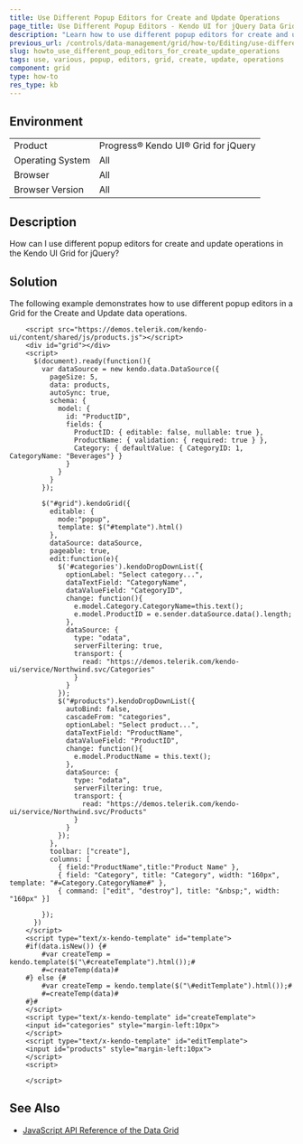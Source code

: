 ```yaml
---
title: Use Different Popup Editors for Create and Update Operations
page_title: Use Different Popup Editors - Kendo UI for jQuery Data Grid
description: "Learn how to use different popup editors for create and update operations in the Kendo UI Grid for jQuery."
previous_url: /controls/data-management/grid/how-to/Editing/use-different-popup-editor-for-create-update
slug: howto_use_different_poup_editors_for_create_update_operations
tags: use, various, popup, editors, grid, create, update, operations
component: grid
type: how-to
res_type: kb
---
```


## Environment

<table>
 <tr>
  <td>Product</td>
  <td>Progress® Kendo UI® Grid for jQuery</td> 
 </tr>
 <tr>
  <td>Operating System</td>
  <td>All</td>
 </tr>
 <tr>
  <td>Browser</td>
  <td>All</td>
 </tr>
 <tr>
  <td>Browser Version</td>
  <td>All</td>
 </tr>
</table>

## Description

How can I use different popup editors for create and update operations in the Kendo UI Grid for jQuery?

## Solution

The following example demonstrates how to use different popup editors in a Grid for the Create and Update data operations.

```dojo
    <script src="https://demos.telerik.com/kendo-ui/content/shared/js/products.js"></script>
    <div id="grid"></div>
    <script>
      $(document).ready(function(){
        var dataSource = new kendo.data.DataSource({
          pageSize: 5,
          data: products,
          autoSync: true,
          schema: {
            model: {
              id: "ProductID",
              fields: {
                ProductID: { editable: false, nullable: true },
                ProductName: { validation: { required: true } },
                Category: { defaultValue: { CategoryID: 1, CategoryName: "Beverages"} }
              }
            }
          }
        });

        $("#grid").kendoGrid({
          editable: {
            mode:"popup",
            template: $("#template").html()
          },
          dataSource: dataSource,
          pageable: true,
          edit:function(e){
            $('#categories').kendoDropDownList({
              optionLabel: "Select category...",
              dataTextField: "CategoryName",
              dataValueField: "CategoryID",
              change: function(){
                e.model.Category.CategoryName=this.text();
                e.model.ProductID = e.sender.dataSource.data().length;
              },
              dataSource: {
                type: "odata",
                serverFiltering: true,
                transport: {
                  read: "https://demos.telerik.com/kendo-ui/service/Northwind.svc/Categories"
                }
              }
            });
            $("#products").kendoDropDownList({
              autoBind: false,
              cascadeFrom: "categories",
              optionLabel: "Select product...",
              dataTextField: "ProductName",
              dataValueField: "ProductID",
              change: function(){
                e.model.ProductName = this.text();
              },
              dataSource: {
                type: "odata",
                serverFiltering: true,
                transport: {
                  read: "https://demos.telerik.com/kendo-ui/service/Northwind.svc/Products"
                }
              }
            });
          },
          toolbar: ["create"],
          columns: [
            { field:"ProductName",title:"Product Name" },
            { field: "Category", title: "Category", width: "160px", template: "#=Category.CategoryName#" },
            { command: ["edit", "destroy"], title: "&nbsp;", width: "160px" }]

        });
      })
    </script>
    <script type="text/x-kendo-template" id="template">
    #if(data.isNew()) {#
        #var createTemp = kendo.template($("\#createTemplate").html());#
        #=createTemp(data)#
    #} else {#
        #var createTemp = kendo.template($("\#editTemplate").html());#
        #=createTemp(data)#
    #}#
    </script>
    <script type="text/x-kendo-template" id="createTemplate">
    <input id="categories" style="margin-left:10px">
    </script>
    <script type="text/x-kendo-template" id="editTemplate">
    <input id="products" style="margin-left:10px">
    </script>
    <script>

    </script>
```

## See Also

* [JavaScript API Reference of the Data Grid](/api/javascript/ui/grid)
